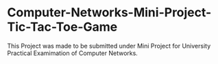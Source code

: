 # Computer-Networks-Mini-Project-Tic-Tac-Toe-Game

This Project was made to be submitted under Mini Project for University Practical Examimation of Computer Networks.
